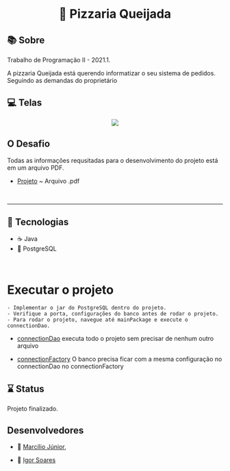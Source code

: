 <h1 align="center">
	🍕 Pizzaria Queijada
</h1> 

## 📚 Sobre

Trabalho de Programação II - 2021.1.

A pizzaria Queijada está querendo informatizar o seu sistema de pedidos. Seguindo as demandas do proprietário

## 💻 Telas
<p align="center">
<img src=https://github.com/isobrrj/Pizzaria_queijada/blob/main/images/sendGit.png/>
</p>

## O Desafio 
<p>
Todas as informações requsitadas para o desenvolvimento do projeto está em um arquivo PDF.
</p>

- [Projeto](https://github.com/isobrrj/Pizzaria_queijada/blob/main/Pizzaria%20Queijada.pdf) ~ Arquivo .pdf


<p>&nbsp;&nbsp;</p>

---

## 🚀 Tecnologias


- ☕ Java
- 🐘 PostgreSQL

<p>&nbsp;&nbsp;</p>


# Executar o projeto
``` 
- Implementar o jar do PostgreSQL dentro do projeto.
- Verifique a porta, configurações do banco antes de rodar o projeto.
- Para rodar o projeto, navegue até mainPackage e execute o connectionDao.
```
- [connectionDao](https://github.com/isobrrj/Pizzaria_queijada/blob/main/Pizzaria_Queijada/src/mainPackage/connectionDao.java) executa todo o projeto sem precisar de nenhum outro arquivo

- [connectionFactory](https://github.com/isobrrj/Pizzaria_queijada/blob/main/Pizzaria_Queijada/src/mainPackage/connectionFactory.java)  O banco precisa ficar com a mesma configuração no connectionDao no connectionFactory


## ⌛ Status

<p> Projeto finalizado.
</p>

## Desenvolvedores

- 👦 [Marcílio Júnior](https://github.com/MJr0019), 

- 👦 [Igor Soares](https://github.com/isobrrj)